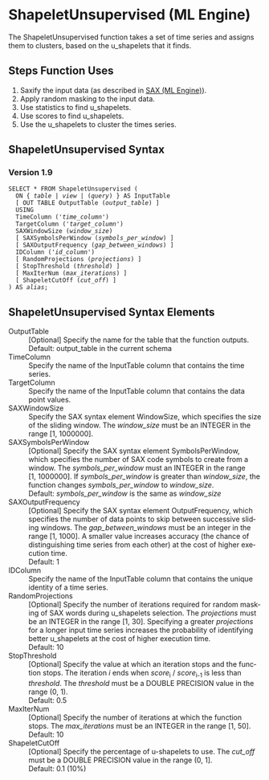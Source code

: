 <html><head></head><body><div class="nested0" aria-labelledby="ariaid-title1" topicindex="1" topicid="azu1506621290339" id="azu1506621290339"><h1 class="title topictitle1" id="ariaid-title1">ShapeletUnsupervised (ML Engine)</h1><div class="body conbody"><div class="section" id="azu1506621290339__section_omr_xg4_zdb">
<p class="p">The ShapeletUnsupervised function takes a set of time series and assigns them to clusters, based on the u_shapelets that it finds.</p></div><div class="section" id="azu1506621290339__section_urk_yg4_zdb">
<h2 class="title sectiontitle">Steps Function Uses</h2>
<ol class="ol" id="azu1506621290339__ol_k1z_pxk_p1b">
<li class="li">Saxify the input data (as described in <a href="rbd1558462910521.md#lxc1506547203185">SAX (ML Engine)</a>).</li>
<li class="li">Apply random masking to the input data.</li>
<li class="li">Use statistics to find u_shapelets.</li>
<li class="li">Use scores to find u_shapelets.</li>
<li class="li">Use the u_shapelets to cluster the times series.</li></ol></div></div><div class="topic reference nested1" aria-labelledby="ariaid-title2" topicindex="2" topicid="agm1506624259910" xml:lang="en-us" lang="en-us" id="agm1506624259910">
<h2 class="title topictitle2" id="ariaid-title2">ShapeletUnsupervised Syntax</h2><div class="body refbody"><div class="section" id="agm1506624259910__section_N1000E_N1000C_N10001">
<h3 class="title sectiontitle">Version <span>1.9</span></h3><pre class="pre codeblock" xml:space="preserve"><code>SELECT * FROM ShapeletUnsupervised (
  <span>ON { <var class="keyword varname">table</var> | <var class="keyword varname">view</var> | (<var class="keyword varname">query</var>) }</span> AS InputTable
  [ OUT TABLE OutputTable (<var class="keyword varname">output_table</var>) ]
  USING
  TimeColumn ('<var class="keyword varname">time_column</var>')
  TargetColumn ('<var class="keyword varname">target_column</var>')
  SAXWindowSize (<var class="keyword varname">window_size</var>)
  [ SAXSymbolsPerWindow (<var class="keyword varname">symbols_per_window</var>) ]
  [ SAXOutputFrequency (<var class="keyword varname">gap_between_windows</var>) ]
  IDColumn ('<var class="keyword varname">id_column</var>')
  [ RandomProjections (<var class="keyword varname">projections</var>) ]
  [ StopThreshold (<var class="keyword varname">threshold</var>) ]
  [ MaxIterNum (<var class="keyword varname">max_iterations</var>) ]
  [ ShapeletCutOff (<var class="keyword varname">cut_off</var>) ]
) AS <var class="keyword varname">alias</var>;</code></pre></div></div></div><div class="topic reference nested1" aria-labelledby="ariaid-title3" topicindex="3" topicid="wnx1506624361737" xml:lang="en-us" lang="en-us" id="wnx1506624361737">
<h2 class="title topictitle2" id="ariaid-title3">ShapeletUnsupervised Syntax Elements</h2><div class="body refbody"><div class="section" id="wnx1506624361737__section_N10011_N1000E_N10001"><dl class="dl parml"><dt class="dt pt dlterm">OutputTable</dt><dd class="dd pd">[Optional] Specify the name for the table that the function outputs.</dd><dd class="dd pd ddexpand">Default: output_table in the current schema</dd><dt class="dt pt dlterm">TimeColumn</dt><dd class="dd pd">Specify the name of the InputTable column that contains the time series.</dd><dt class="dt pt dlterm">TargetColumn</dt><dd class="dd pd">Specify the name of the InputTable column that contains the data point values.</dd><dt class="dt pt dlterm">SAXWindowSize</dt><dd class="dd pd">Specify the SAX syntax element WindowSize, which specifies the size of the sliding window. The <var class="keyword varname">window_size</var> must be an INTEGER in the range [1, 1000000].</dd><dt class="dt pt dlterm">SAXSymbolsPerWindow</dt><dd class="dd pd">[Optional] Specify the SAX syntax element SymbolsPerWindow, which specifies the number of SAX code symbols to create from a window. The <var class="keyword varname">symbols_per_window</var> must an INTEGER in the range [1, 1000000]. If <var class="keyword varname">symbols_per_window</var> is greater than <var class="keyword varname">window_size</var>, the function changes <var class="keyword varname">symbols_per_window</var> to <var class="keyword varname">window_size</var>.</dd><dd class="dd pd ddexpand">Default: <var class="keyword varname">symbols_per_window</var> is the same as <var class="keyword varname">window_size</var></dd><dt class="dt pt dlterm">SAXOutputFrequency</dt><dd class="dd pd">[Optional] Specify the SAX syntax element OutputFrequency, which specifies the number of data points to skip between successive sliding windows. The <var class="keyword varname">gap_between_windows</var> must be an integer in the range [1, 1000]. A smaller value increases accuracy (the chance of distinguishing time series from each other) at the cost of higher execution time.</dd><dd class="dd pd ddexpand">Default: 1</dd><dt class="dt pt dlterm">IDColumn</dt><dd class="dd pd">Specify the name of the InputTable column that contains the unique identity of a time series.</dd><dt class="dt pt dlterm">RandomProjections</dt><dd class="dd pd">[Optional] Specify the number of iterations required for random masking of SAX words during u_shapelets selection. The <var class="keyword varname">projections</var> must be an INTEGER in the range [1, 30]. Specifying a greater <var class="keyword varname">projections</var> for a longer input time series increases the probability of identifying better u_shapelets at the cost of higher execution time.</dd><dd class="dd pd ddexpand">Default: 10</dd><dt class="dt pt dlterm">StopThreshold</dt><dd class="dd pd">[Optional] Specify the value at which an iteration stops and the function stops. The iteration <var class="keyword varname">i</var> ends when <var class="keyword varname">score</var><span><sub>i</sub></span> / <var class="keyword varname">score</var><span><sub>i-1</sub></span> is less than <var class="keyword varname">threshold</var>. The <var class="keyword varname">threshold</var> must be a DOUBLE PRECISION value in the range (0, 1).</dd><dd class="dd pd ddexpand">Default: 0.5</dd><dt class="dt pt dlterm">MaxIterNum</dt><dd class="dd pd">[Optional] Specify the number of iterations at which the function stops. The <var class="keyword varname">max_iterations</var> must be an INTEGER in the range [1, 50].</dd><dd class="dd pd ddexpand">Default: 10</dd><dt class="dt pt dlterm">ShapeletCutOff</dt><dd class="dd pd">[Optional] Specify the percentage of u-shapelets to use. The <var class="keyword varname">cut_off</var> must be a DOUBLE PRECISION value in the range (0, 1].</dd><dd class="dd pd ddexpand">Default: 0.1 (10%)</dd></dl></div></div></div></div></body></html>
